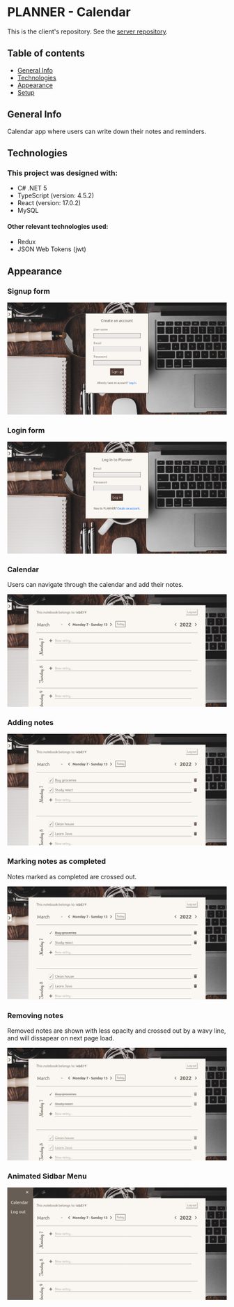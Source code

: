 # PLANNER - Calendar
This is the client's repository. See the [server repository](https://github.com/ivan-svetlich/CalendarAppServer).

## Table of contents
* [General Info](#general-info)
* [Technologies](#technologies)
* [Appearance](#appearance)
* [Setup](#setup)

## General Info
Calendar app where users can write down their notes and reminders. 

## Technologies
### This project was designed with:
* C# .NET 5
* TypeScript (version: 4.5.2)
* React (version: 17.0.2)
* MySQL

#### Other relevant technologies used:
* Redux
* JSON Web Tokens (jwt)

## Appearance
### Signup form
![1](https://github.com/ivan-svetlich/calendar-app-client/blob/master/images/1.png)


### Login form
![2](https://github.com/ivan-svetlich/calendar-app-client/blob/master/images/2.png)


### Calendar
Users can navigate through the calendar and add their notes.

![3](https://github.com/ivan-svetlich/calendar-app-client/blob/master/images/3.png)


### Adding notes
![4](https://github.com/ivan-svetlich/calendar-app-client/blob/master/images/4.png)


### Marking notes as completed
Notes marked as completed are crossed out.

![5](https://github.com/ivan-svetlich/calendar-app-client/blob/master/images/5.png)


### Removing notes
Removed notes are shown with less opacity and crossed out by a wavy line, and will dissapear on next page load.

![6](https://github.com/ivan-svetlich/calendar-app-client/blob/master/images/6.png)


### Animated Sidbar Menu
![7](https://github.com/ivan-svetlich/calendar-app-client/blob/master/images/7.png)
